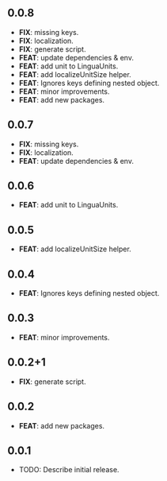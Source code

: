 ## 0.0.8

 - **FIX**: missing keys.
 - **FIX**: localization.
 - **FIX**: generate script.
 - **FEAT**: update dependencies & env.
 - **FEAT**: add unit to LinguaUnits.
 - **FEAT**: add localizeUnitSize helper.
 - **FEAT**: Ignores keys defining nested object.
 - **FEAT**: minor improvements.
 - **FEAT**: add new packages.

## 0.0.7

 - **FIX**: missing keys.
 - **FIX**: localization.
 - **FEAT**: update dependencies & env.

## 0.0.6

 - **FEAT**: add unit to LinguaUnits.

## 0.0.5

 - **FEAT**: add localizeUnitSize helper.

## 0.0.4

 - **FEAT**: Ignores keys defining nested object.

## 0.0.3

 - **FEAT**: minor improvements.

## 0.0.2+1

 - **FIX**: generate script.

## 0.0.2

 - **FEAT**: add new packages.

## 0.0.1

* TODO: Describe initial release.
